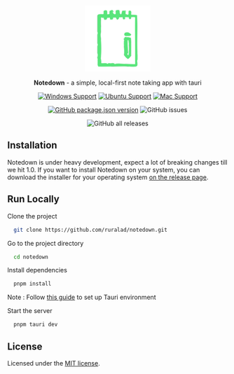 <div align="center">
<img height=150 src="src-tauri/icons/icon.png" />
</div>

<p align="center"><span><b>Notedown</b> - a simple, local-first note taking app with tauri</span></p>

<div align="center">

[![Windows Support](https://img.shields.io/badge/Windows-0078D6?style=for-the-badge&logo=windows&logoColor=white)](https://github.com/ruralad/notedown/releases) [![Ubuntu Support](https://img.shields.io/badge/Ubuntu-E95420?style=for-the-badge&logo=ubuntu&logoColor=white)](https://github.com/ruralad/notedown/releases) [![Mac Support](https://img.shields.io/badge/MACOS-adb8c5?style=for-the-badge&logo=macos&logoColor=white)](https://github.com/ruralad/notedown/releases)

</div>
<div align="center">

[![GitHub package.json version](https://img.shields.io/github/package-json/v/ruralad/notedown?color=%40&label=latest)](https://github.com/ruralad/notedown/releases/latest)
![GitHub issues](https://img.shields.io/github/issues-raw/ruralad/notedown)

</div>
<div align="center">

![GitHub all releases](https://img.shields.io/github/downloads/ruralad/notedown/total)

</div>

## Installation

Notedown is under heavy development, expect a lot of breaking changes till we hit 1.0.
If you want to install Notedown on your system, you can download the installer for your operating system [on the release page](https://github.com/ruralad/notedown/releases).

## Run Locally

Clone the project

```bash
  git clone https://github.com/ruralad/notedown.git
```

Go to the project directory

```bash
  cd notedown
```

Install dependencies

```bash
  pnpm install
```

Note : Follow [this guide](https://tauri.studio/en/docs/getting-started/intro/#setting-up-your-environment) to set up Tauri environment

Start the server

```bash
  pnpm tauri dev
```

## License

Licensed under the [MIT license](https://github.com/ruralad/notedown/blob/main/LICENSE).
